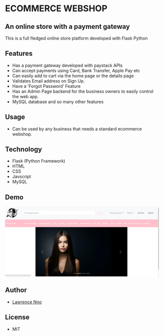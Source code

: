 # ECOMMERCE WEBSHOP
## An online store with a payment gateway

This is a full fledged online store platform developed with Flask Python

## Features
- Has a payment gateway developed with paystack APIs
- Can accept payments using Card, Bank Transfer, Apple Pay etc
- Can easily add to cart via the home page or the details page
- Validates Email address on Sign Up.
- Have a 'Forgot Password' Feature
- Has an Admin Page backend for the business owners to easily control the web app.
- MySQL database and so many other features


## Usage

- Can be used by any business that needs a standard ecommerce webshop.

## Technology
- Flask (Python Framework)
- HTML
- CSS
- Javscript
- MySQL


## Demo
[![GAME DEMO](https://github.com/Lawrence-Nno/onlinestore/blob/master/static/images/demo.png?raw=true)](https://blacnwyte.lawrence-nno.online)

## Author
- [Lawrence Nno](lawrence-nno.online)

## License

- MIT